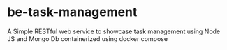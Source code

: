 # be-task-management
A Simple RESTful web service to showcase task management using Node JS and Mongo Db containerized using docker compose
